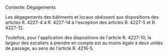 Contexte: Dégagements

Les dégagements des bâtiments et locaux obéissent aux dispositions des articles R. 4227-4 à R. 4227-14 à l'exception des articles R. 4227-5 et R. 4227-12.

Toutefois, pour l'application des dispositions de l'article R. 4227-10, la largeur des escaliers à prendre en compte est au moins égale à deux unités de passage, au sens de l'article R. 4216-5.